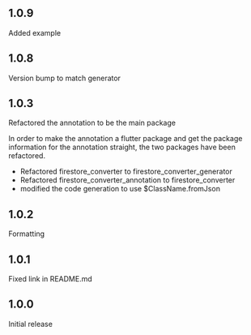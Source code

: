 ## 1.0.9

Added example

## 1.0.8

Version bump to match generator

## 1.0.3

Refactored the annotation to be the main package

In order to make the annotation a flutter package and get the package information for the annotation
straight, the two packages have been refactored.

* Refactored firestore_converter to firestore_converter_generator
* Refactored firestore_converter_annotation to firestore_converter
* modified the code generation to use $ClassName.fromJson

## 1.0.2

Formatting

## 1.0.1

Fixed link in README.md

## 1.0.0

Initial release
